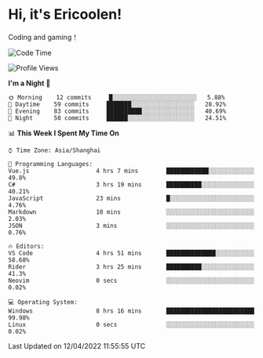 # Hi, it's Ericoolen!
Coding and gaming！

<!--START_SECTION:waka-->
![Code Time](http://img.shields.io/badge/Code%20Time-203%20hrs%2015%20mins-blue)

![Profile Views](http://img.shields.io/badge/Profile%20Views-3-blue)

**I'm a Night 🦉** 

```text
🌞 Morning    12 commits     █░░░░░░░░░░░░░░░░░░░░░░░░   5.88% 
🌆 Daytime    59 commits     ███████░░░░░░░░░░░░░░░░░░   28.92% 
🌃 Evening    83 commits     ██████████░░░░░░░░░░░░░░░   40.69% 
🌙 Night      50 commits     ██████░░░░░░░░░░░░░░░░░░░   24.51%

```


📊 **This Week I Spent My Time On** 

```text
⌚︎ Time Zone: Asia/Shanghai

💬 Programming Languages: 
Vue.js                   4 hrs 7 mins        ████████████░░░░░░░░░░░░░   49.8% 
C#                       3 hrs 19 mins       ██████████░░░░░░░░░░░░░░░   40.21% 
JavaScript               23 mins             █░░░░░░░░░░░░░░░░░░░░░░░░   4.76% 
Markdown                 10 mins             ░░░░░░░░░░░░░░░░░░░░░░░░░   2.03% 
JSON                     3 mins              ░░░░░░░░░░░░░░░░░░░░░░░░░   0.76%

🔥 Editors: 
VS Code                  4 hrs 51 mins       ██████████████░░░░░░░░░░░   58.68% 
Rider                    3 hrs 25 mins       ██████████░░░░░░░░░░░░░░░   41.3% 
Neovim                   0 secs              ░░░░░░░░░░░░░░░░░░░░░░░░░   0.02%

💻 Operating System: 
Windows                  8 hrs 16 mins       █████████████████████████   99.98% 
Linux                    0 secs              ░░░░░░░░░░░░░░░░░░░░░░░░░   0.02%

```


 Last Updated on 12/04/2022 11:55:55 UTC
<!--END_SECTION:waka-->

